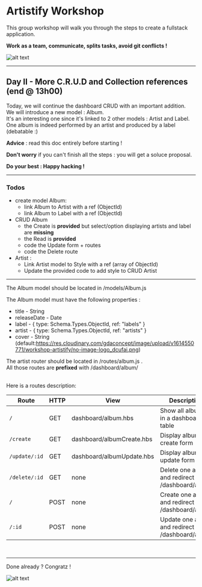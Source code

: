 # Artistify Workshop

This group workshop will walk you through the steps to create a fullstack application.  

**Work as a team, communicate, splits tasks, avoid git conflicts !**
<br/>

![alt text][intro]

[intro]: https://media.giphy.com/media/3o6ZtjUZAD5Lf0QFLW/giphy.gif "rock on !"


---

## Day II - More C.R.U.D and Collection references (end @ 13h00)

Today, we will continue the dashboard CRUD with an important addition.  
We will introduce a new model : Album.  
It's an interesting one since it's linked to 2 other models : Artist and Label.  
One album is indeed performed by an artist and produced by a label (debatable :)

**Advice** : read this doc entirely before starting !  

**Don't worry** if you can't finish all the steps : you will get a soluce proposal.

**Do your best : Happy hacking !**

---

### Todos

- create model Album:
  - link Album to Artist with a ref (ObjectId)
  - link Album to Label with a ref (ObjectId)
- CRUD Album
  - the Create is **provided** but select/option displaying artists and label are **missing**
  - the Read is **provided**
  - code the Update form + routes
  - code the Delete route
- Artist :
  - Link Artist model to Style with a ref (array of ObjectId)
  - Update the provided code to add style to CRUD Artist

---

The Album model should be located in /models/Album.js

The Album model must have the following properties :

- title - String
- releaseDate - Date
- label - { type: Schema.Types.ObjectId, ref: "labels" }
- artist - { type: Schema.Types.ObjectId, ref: "artists" }
- cover - String (default:https://res.cloudinary.com/gdaconcept/image/upload/v1614550771/workshop-artistify/no-image-logo_dcufai.png)

The artist router should be located in /routes/album.js .  
All those routes are **prefixed** with /dashboard/album/  

<br/>
Here is a routes description:

| Route         | HTTP | View                       | Description                                          |
| ------------- | ---- | -------------------------- | ---------------------------------------------------- |
| `/`           | GET  | dashboard/album.hbs        | Show all albums in a dashboard table                 |
| `/create `    | GET  | dashboard/albumCreate.hbs  | Display album create form                            |
| `/update/:id` | GET  | dashboard/albumUpdate.hbs  | Display album update form                            |
| `/delete/:id` | GET  | none                       | Delete one album and redirect to /dashboard/album    |
| `/`           | POST | none                       | Create one album and redirect to /dashboard/album    |
| `/:id`        | POST | none                       | Update one album and redirect to /dashboard/album    |

<br/>


---

Done already ? Congratz !  


![alt text][congratz]

[congratz]: https://media.giphy.com/media/blSTtZehjAZ8I/giphy.gif "all done"



